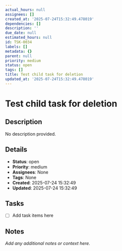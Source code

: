 ```yaml
---
actual_hours: null
assignees: []
created_at: '2025-07-24T15:32:49.478019'
dependencies: []
description: ''
due_date: null
estimated_hours: null
id: TSK-0034
labels: []
metadata: {}
parent: null
priority: medium
status: open
tags: []
title: Test child task for deletion
updated_at: '2025-07-24T15:32:49.478019'
---
```


# Test child task for deletion

## Description
No description provided.

## Details
- **Status**: open
- **Priority**: medium
- **Assignees**: None
- **Tags**: None
- **Created**: 2025-07-24 15:32:49
- **Updated**: 2025-07-24 15:32:49

## Tasks
- [ ] Add task items here

## Notes
_Add any additional notes or context here._
